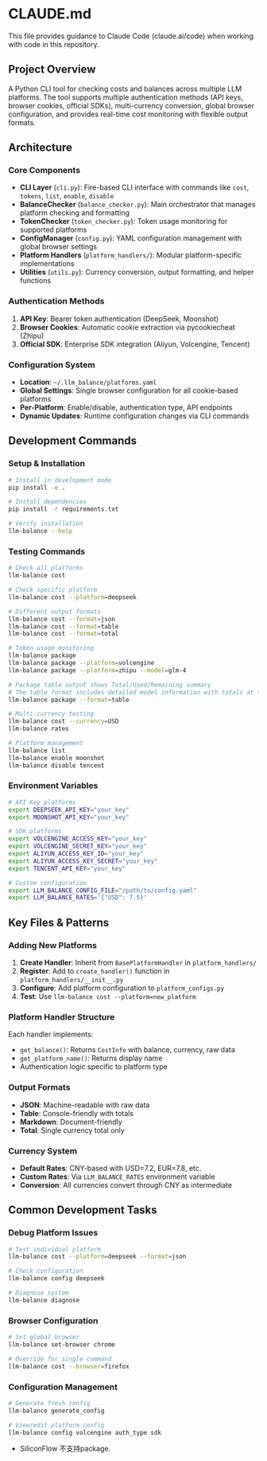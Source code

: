 # CLAUDE.md

This file provides guidance to Claude Code (claude.ai/code) when working with code in this repository.

## Project Overview

A Python CLI tool for checking costs and balances across multiple LLM platforms. The tool supports multiple authentication methods (API keys, browser cookies, official SDKs), multi-currency conversion, global browser configuration, and provides real-time cost monitoring with flexible output formats.

## Architecture

### Core Components

- **CLI Layer** (`cli.py`): Fire-based CLI interface with commands like `cost`, `tokens`, `list`, `enable`, `disable`
- **BalanceChecker** (`balance_checker.py`): Main orchestrator that manages platform checking and formatting
- **TokenChecker** (`token_checker.py`): Token usage monitoring for supported platforms
- **ConfigManager** (`config.py`): YAML configuration management with global browser settings
- **Platform Handlers** (`platform_handlers/`): Modular platform-specific implementations
- **Utilities** (`utils.py`): Currency conversion, output formatting, and helper functions

### Authentication Methods

1. **API Key**: Bearer token authentication (DeepSeek, Moonshot)
2. **Browser Cookies**: Automatic cookie extraction via pycookiecheat (Zhipu)
3. **Official SDK**: Enterprise SDK integration (Aliyun, Volcengine, Tencent)

### Configuration System

- **Location**: `~/.llm_balance/platforms.yaml`
- **Global Settings**: Single browser configuration for all cookie-based platforms
- **Per-Platform**: Enable/disable, authentication type, API endpoints
- **Dynamic Updates**: Runtime configuration changes via CLI commands

## Development Commands

### Setup & Installation
```bash
# Install in development mode
pip install -e .

# Install dependencies
pip install -r requirements.txt

# Verify installation
llm-balance --help
```

### Testing Commands
```bash
# Check all platforms
llm-balance cost

# Check specific platform
llm-balance cost --platform=deepseek

# Different output formats
llm-balance cost --format=json
llm-balance cost --format=table
llm-balance cost --format=total

# Token usage monitoring
llm-balance package
llm-balance package --platform=volcengine
llm-balance package --platform=zhipu --model=glm-4

# Package table output shows Total/Used/Remaining summary
# The table format includes detailed model information with totals at the bottom
llm-balance package --format=table

# Multi-currency testing
llm-balance cost --currency=USD
llm-balance rates

# Platform management
llm-balance list
llm-balance enable moonshot
llm-balance disable tencent
```

### Environment Variables
```bash
# API Key platforms
export DEEPSEEK_API_KEY="your_key"
export MOONSHOT_API_KEY="your_key"

# SDK platforms
export VOLCENGINE_ACCESS_KEY="your_key"
export VOLCENGINE_SECRET_KEY="your_key"
export ALIYUN_ACCESS_KEY_ID="your_key"
export ALIYUN_ACCESS_KEY_SECRET="your_key"
export TENCENT_API_KEY="your_key"

# Custom configuration
export LLM_BALANCE_CONFIG_FILE="/path/to/config.yaml"
export LLM_BALANCE_RATES='{"USD": 7.5}'
```

## Key Files & Patterns

### Adding New Platforms

1. **Create Handler**: Inherit from `BasePlatformHandler` in `platform_handlers/`
2. **Register**: Add to `create_handler()` function in `platform_handlers/__init__.py`
3. **Configure**: Add platform configuration to `platform_configs.py`
4. **Test**: Use `llm-balance cost --platform=new_platform`

### Platform Handler Structure

Each handler implements:
- `get_balance()`: Returns `CostInfo` with balance, currency, raw data
- `get_platform_name()`: Returns display name
- Authentication logic specific to platform type

### Output Formats

- **JSON**: Machine-readable with raw data
- **Table**: Console-friendly with totals
- **Markdown**: Document-friendly
- **Total**: Single currency total only

### Currency System

- **Default Rates**: CNY-based with USD=7.2, EUR=7.8, etc.
- **Custom Rates**: Via `LLM_BALANCE_RATES` environment variable
- **Conversion**: All currencies convert through CNY as intermediate

## Common Development Tasks

### Debug Platform Issues
```bash
# Test individual platform
llm-balance cost --platform=deepseek --format=json

# Check configuration
llm-balance config deepseek

# Diagnose system
llm-balance diagnose
```

### Browser Configuration
```bash
# Set global browser
llm-balance set-browser chrome

# Override for single command
llm-balance cost --browser=firefox
```

### Configuration Management
```bash
# Generate fresh config
llm-balance generate_config

# View/edit platform config
llm-balance config volcengine auth_type sdk
```
- SiliconFlow 不支持package.